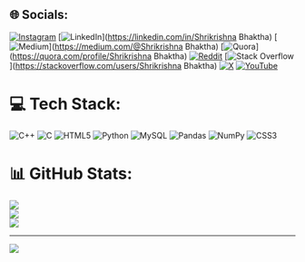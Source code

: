 
## 🌐 Socials:
[![Instagram](https://img.shields.io/badge/Instagram-%23E4405F.svg?logo=Instagram&logoColor=white)](https://instagram.com/shrikrishnabhaktha) [![LinkedIn](https://img.shields.io/badge/LinkedIn-%230077B5.svg?logo=linkedin&logoColor=white)](https://linkedin.com/in/Shrikrishna Bhaktha) [![Medium](https://img.shields.io/badge/Medium-12100E?logo=medium&logoColor=white)](https://medium.com/@Shrikrishna Bhaktha) [![Quora](https://img.shields.io/badge/Quora-%23B92B27.svg?logo=Quora&logoColor=white)](https://quora.com/profile/Shrikrishna Bhaktha) [![Reddit](https://img.shields.io/badge/Reddit-%23FF4500.svg?logo=Reddit&logoColor=white)](https://reddit.com/user/Apart-Method91) [![Stack Overflow](https://img.shields.io/badge/-Stackoverflow-FE7A16?logo=stack-overflow&logoColor=white)](https://stackoverflow.com/users/Shrikrishna Bhaktha) [![X](https://img.shields.io/badge/X-black.svg?logo=X&logoColor=white)](https://x.com/SKrishBhaktha) [![YouTube](https://img.shields.io/badge/YouTube-%23FF0000.svg?logo=YouTube&logoColor=white)](https://youtube.com/@UC57c7_npCyN_wg_urGa-OyA) 

# 💻 Tech Stack:
![C++](https://img.shields.io/badge/c++-%2300599C.svg?style=for-the-badge&logo=c%2B%2B&logoColor=white) ![C](https://img.shields.io/badge/c-%2300599C.svg?style=for-the-badge&logo=c&logoColor=white) ![HTML5](https://img.shields.io/badge/html5-%23E34F26.svg?style=for-the-badge&logo=html5&logoColor=white) ![Python](https://img.shields.io/badge/python-3670A0?style=for-the-badge&logo=python&logoColor=ffdd54) ![MySQL](https://img.shields.io/badge/mysql-4479A1.svg?style=for-the-badge&logo=mysql&logoColor=white) ![Pandas](https://img.shields.io/badge/pandas-%23150458.svg?style=for-the-badge&logo=pandas&logoColor=white) ![NumPy](https://img.shields.io/badge/numpy-%23013243.svg?style=for-the-badge&logo=numpy&logoColor=white) ![CSS3](https://img.shields.io/badge/css3-%231572B6.svg?style=for-the-badge&logo=css3&logoColor=white)
# 📊 GitHub Stats:
![](https://github-readme-stats.vercel.app/api?username=KrishnaBhaktha2006&theme=dark&hide_border=false&include_all_commits=true&count_private=false)<br/>
![](https://github-readme-streak-stats.herokuapp.com/?user=KrishnaBhaktha2006&theme=dark&hide_border=false)<br/>
![](https://github-readme-stats.vercel.app/api/top-langs/?username=KrishnaBhaktha2006&theme=dark&hide_border=false&include_all_commits=true&count_private=false&layout=compact)

---
[![](https://visitcount.itsvg.in/api?id=KrishnaBhaktha2006&icon=0&color=0)](https://visitcount.itsvg.in)

<!-- Proudly created with GPRM ( https://gprm.itsvg.in ) -->
